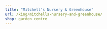 ```yaml
---
title: "Mitchell's Nursery & Greenhouse"
url: /king/mitchells-nursery-and-greenhouse/
shop: garden centre
---
```

